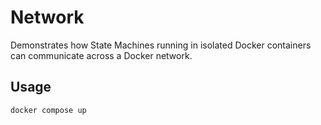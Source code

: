 # Network

Demonstrates how State Machines running in isolated Docker containers can communicate across a Docker network.

## Usage

```
docker compose up
```
